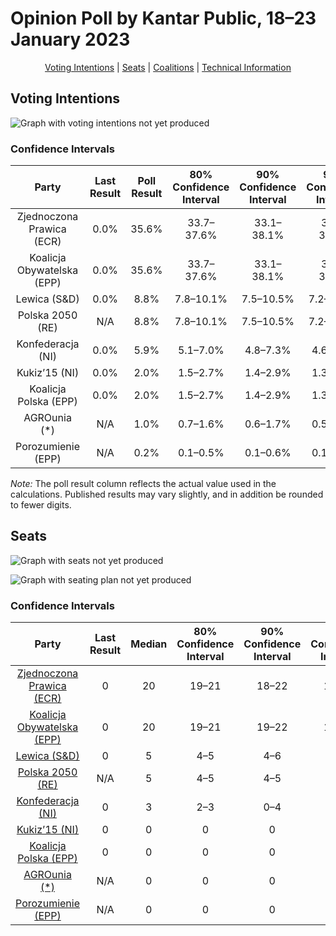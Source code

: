 # Opinion Poll by Kantar Public, 18–23 January 2023

<p align="center"><a href="#voting-intentions">Voting Intentions</a> | <a href="#seats">Seats</a> | <a href="#coalitions">Coalitions</a> | <a href="#technical-information">Technical Information</a></p>

## Voting Intentions

![Graph with voting intentions not yet produced](2023-01-23-KantarPublic.png "Voting Intentions")

### Confidence Intervals

| Party | Last Result | Poll Result | 80% Confidence Interval | 90% Confidence Interval | 95% Confidence Interval | 99% Confidence Interval |
|:-----:|:-----------:|:-----------:|:-----------------------:|:-----------------------:|:-----------------------:|:-----------------------:|
| Zjednoczona Prawica (ECR) | 0.0% | 35.6% | 33.7–37.6% |33.1–38.1% |32.7–38.6% |31.7–39.6% |
| Koalicja Obywatelska (EPP) | 0.0% | 35.6% | 33.7–37.6% |33.1–38.1% |32.7–38.6% |31.7–39.6% |
| Lewica (S&D) | 0.0% | 8.8% | 7.8–10.1% |7.5–10.5% |7.2–10.8% |6.8–11.4% |
| Polska 2050 (RE) | N/A | 8.8% | 7.8–10.1% |7.5–10.5% |7.2–10.8% |6.8–11.4% |
| Konfederacja (NI) | 0.0% | 5.9% | 5.1–7.0% |4.8–7.3% |4.6–7.6% |4.2–8.1% |
| Kukiz’15 (NI) | 0.0% | 2.0% | 1.5–2.7% |1.4–2.9% |1.3–3.1% |1.1–3.5% |
| Koalicja Polska (EPP) | 0.0% | 2.0% | 1.5–2.7% |1.4–2.9% |1.3–3.1% |1.1–3.5% |
| AGROunia (*) | N/A | 1.0% | 0.7–1.6% |0.6–1.7% |0.5–1.8% |0.4–2.1% |
| Porozumienie (EPP) | N/A | 0.2% | 0.1–0.5% |0.1–0.6% |0.1–0.7% |0.0–0.9% |

*Note:* The poll result column reflects the actual value used in the calculations. Published results may vary slightly, and in addition be rounded to fewer digits.

## Seats

![Graph with seats not yet produced](2023-01-23-KantarPublic-seats.png "Seats")

![Graph with seating plan not yet produced](2023-01-23-KantarPublic-seating-plan.png "Seating Plan")

### Confidence Intervals

| Party | Last Result | Median | 80% Confidence Interval | 90% Confidence Interval | 95% Confidence Interval | 99% Confidence Interval |
|:-----:|:-----------:|:------:|:-----------------------:|:-----------------------:|:-----------------------:|:-----------------------:|
| <a href="#zjednoczona-prawica-(ecr)">Zjednoczona Prawica (ECR)</a> | 0 | 20 | 19–21 |18–22 |18–22 |17–23 |
| <a href="#koalicja-obywatelska-(epp)">Koalicja Obywatelska (EPP)</a> | 0 | 20 | 19–21 |19–22 |18–22 |18–23 |
| <a href="#lewica-(s&d)">Lewica (S&D)</a> | 0 | 5 | 4–5 |4–6 |4–6 |3–6 |
| <a href="#polska-2050-(re)">Polska 2050 (RE)</a> | N/A | 5 | 4–5 |4–5 |4–5 |3–6 |
| <a href="#konfederacja-(ni)">Konfederacja (NI)</a> | 0 | 3 | 2–3 |0–4 |0–4 |0–4 |
| <a href="#kukiz’15-(ni)">Kukiz’15 (NI)</a> | 0 | 0 | 0 |0 |0 |0 |
| <a href="#koalicja-polska-(epp)">Koalicja Polska (EPP)</a> | 0 | 0 | 0 |0 |0 |0 |
| <a href="#agrounia-(*)">AGROunia (*)</a> | N/A | 0 | 0 |0 |0 |0 |
| <a href="#porozumienie-(epp)">Porozumienie (EPP)</a> | N/A | 0 | 0 |0 |0 |0 |

